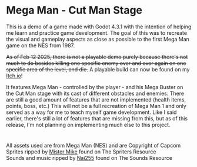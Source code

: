 # Mega Man - Cut Man Stage
This is a demo of a game made with Godot 4.3.1 with the intention of helping me learn and practice game development.
The goal of this was to recreate the visual and gameplay aspects as close as possible to the first Mega Man game on the NES from 1987.

~~As of Feb 12 2025, there is not a playable demo purely because there's not much to do besides killing one specific enemy over and over again on one specific area of the level, and die.~~
A playable build can now be found on my [Itch.io](https://tony-tomass.itch.io/cutman-stage-prototype)!

It features Mega Man - controlled by the player - and his Mega Buster on the Cut Man stage with its cast of different obstacles and enemies.  There are still a good amount of features that are not implemented (health items, points, boss, etc.)
This will not be a full recreation of Mega Man 1 and only served as a way for me to teach myself game development. Like I said earlier, there's still a lot of features that are missing from this, but as of this release, I'm not planning on implementing much else to this project.

#
All assets used are from Mega Man (NES) and are Copyright of Capcom <br>
Sprites ripped by [Mister Mike](https://www.spriters-resource.com/submitter/MisterMike/) found on The Spriters Resource <br>
Sounds and music ripped by [Nai255](https://www.sounds-resource.com/submitter/Nai255/) found on The Sounds Resource
